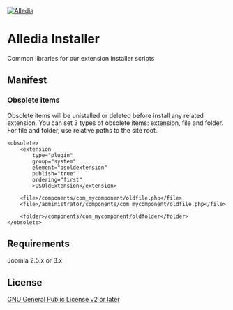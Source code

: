[![Alledia](https://www.alledia.com/images/logo_circle_small.png)](https://www.alledia.com)

Alledia Installer
============

Common libraries for our extension installer scripts

## Manifest

### Obsolete items

Obsolete items will be unistalled or deleted before install any related extension.
You can set 3 types of obsolete items: extension, file and folder.
For file and folder, use relative paths to the site root.

    <obsolete>
        <extension
            type="plugin"
            group="system"
            element="osoldextension"
            publish="true"
            ordering="first"
            >OSOldExtension</extension>

        <file>/components/com_mycomponent/oldfile.php</file>
        <file>/administrator/components/com_mycomponent/oldfile.php</file>

        <folder>/components/com_mycomponent/oldfolder</folder>
    </obsolete>


## Requirements

Joomla 2.5.x or 3.x

## License

[GNU General Public License v2 or later](http://www.gnu.org/copyleft/gpl.html)


